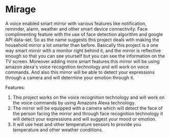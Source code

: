 # Mirage
A voice enabled smart mirror with various features like notification, reminder, alarm, weather and other smart device connectivity. Face complimenting feature with the use of face detection algorithm and google API data-set.
So as the name suggests this project deals with making the household mirror a lot smarter than before.
Basically this project is a one way smart mirror with a monitor right behind it, and the mirror is reflective enough so that you can see yourself but you can see the information on the TV screen.
Moreover adding more smart features this mirror will be using amazon alexa's voice recognition technology and will work on voice commands. And also this mirror will be able to detect your expressions through a camera and will determine your emotion through it.

Features:
1. This project works on the voice recognition technology and will work on the voice commands by using Amazons Alexa technology. 
2.  The mirror will be equipped with a camera which will detect the face of the person facing the mirror and through face recognition technology it will detect your expressions and will suggest your mood or emotion.
3. It will use heat and other temperature sensors to provide you temperature and other weather conditions.
